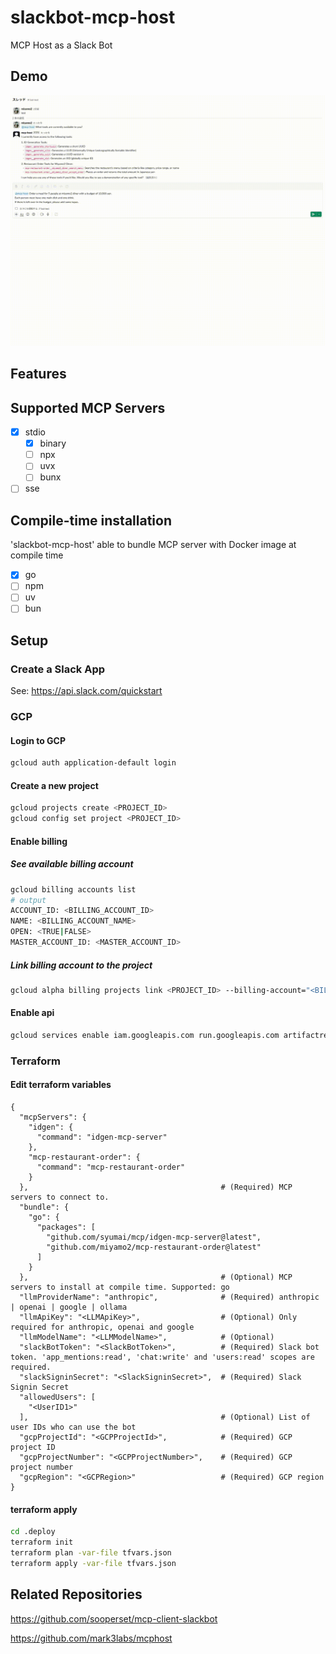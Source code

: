 # slackbot-mcp-host

MCP Host as a Slack Bot

## Demo

![Demo](./.assets/demo.gif)

## Features

## Supported MCP Servers

- [x] stdio
  - [x] binary
  - [ ] npx
  - [ ] uvx
  - [ ] bunx
- [ ] sse

## Compile-time installation

'slackbot-mcp-host' able to bundle MCP server with Docker image at compile time

- [x] go
- [ ] npm
- [ ] uv
- [ ] bun

## Setup

### Create a Slack App

See: https://api.slack.com/quickstart

### GCP

#### Login to GCP

```sh
gcloud auth application-default login
```

#### Create a new project

```sh
gcloud projects create <PROJECT_ID>
gcloud config set project <PROJECT_ID>
```

#### Enable billing

##### See available billing account

```sh
gcloud billing accounts list
# output
ACCOUNT_ID: <BILLING_ACCOUNT_ID>
NAME: <BILLING_ACCOUNT_NAME>
OPEN: <TRUE|FALSE>
MASTER_ACCOUNT_ID: <MASTER_ACCOUNT_ID>
```

##### Link billing account to the project

```sh
gcloud alpha billing projects link <PROJECT_ID> --billing-account="<BILLING_ACCOUNT_ID>"
```

#### Enable api

```sh
gcloud services enable iam.googleapis.com run.googleapis.com artifactregistry.googleapis.com 
```

### Terraform

#### Edit terraform variables

```json5
{
  "mcpServers": {
    "idgen": {
      "command": "idgen-mcp-server"
    },
    "mcp-restaurant-order": {
      "command": "mcp-restaurant-order"
    }
  },                                           # (Required) MCP servers to connect to.
  "bundle": {
    "go": {
      "packages": [
        "github.com/syumai/mcp/idgen-mcp-server@latest",
        "github.com/miyamo2/mcp-restaurant-order@latest"
      ]
    }
  },                                           # (Optional) MCP servers to install at compile time. Supported: go
  "llmProviderName": "anthropic",              # (Required) anthropic | openai | google | ollama
  "llmApiKey": "<LLMApiKey>",                  # (Optional) Only required for anthropic, openai and google
  "llmModelName": "<LLMModelName>",            # (Optional) 
  "slackBotToken": "<SlackBotToken>",          # (Required) Slack bot token. 'app_mentions:read', 'chat:write' and 'users:read' scopes are required.
  "slackSigninSecret": "<SlackSigninSecret>",  # (Required) Slack Signin Secret
  "allowedUsers": [
    "<UserID1>"
  ],                                           # (Optional) List of user IDs who can use the bot
  "gcpProjectId": "<GCPProjectId>",            # (Required) GCP project ID
  "gcpProjectNumber": "<GCPProjectNumber>",    # (Required) GCP project number
  "gcpRegion": "<GCPRegion>"                   # (Required) GCP region
}
```

#### terraform apply

```sh
cd .deploy
terraform init
terraform plan -var-file tfvars.json
terraform apply -var-file tfvars.json
```

## Related Repositories

https://github.com/sooperset/mcp-client-slackbot

https://github.com/mark3labs/mcphost

